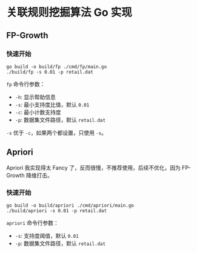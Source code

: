 # 关联规则挖掘算法 Go 实现

## FP-Growth


### 快速开始

```shell
go build -o build/fp ./cmd/fp/main.go
./build/fp -s 0.01 -p retail.dat
```

`fp` 命令行参数：
- `-h`: 显示帮助信息
- `-s`: 最小支持度比值，默认 `0.01`
- `-c`: 最小计数支持度
- `-p`: 数据集文件路径，默认 `retail.dat`

`-s` 优于 `-c`，如果两个都设置，只使用 `-s`。

## Apriori

Apriori 我实现得太 Fancy 了，反而很慢，不推荐使用，后续不优化，因为 FP-Growth 降维打击。

### 快速开始

```shell
go build -o build/apriori ./cmd/apriori/main.go
./build/apriori -s 0.01 -p retail.dat
```

`apriori` 命令行参数：
- `-s`: 支持度阈值，默认 `0.01`
- `-p`: 数据集文件路径，默认 `retail.dat`
